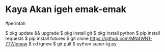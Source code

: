 # Kaya Akan igeh emak-emak

#perintah

$ pkg update && upgrade
$ pkg install git
$ pkg install python
$ pip install requests
$ pip install futures
$ git clone https://github.com/MN4WN1-777/ignew
$ cd ignew
$ git pull
$ python super-ig.py


